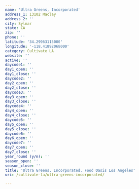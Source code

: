 ```yaml
---
name: 'Ultra Greens, Incorporated'
address_1: 13102 Maclay
address_2: ''
city: Sylmar
state: CA
zip: ''
phone: ''
latitude: '34.29963115000'
longitude: '-118.41892068000'
category: Cultivate LA
website: ''
active: ''
daycode1: ''
day1_open: ''
day1_close: ''
daycode2: ''
day2_open: ''
day2_close: ''
daycode3: ''
day3_open: ''
day3_close: ''
daycode4: ''
day4_open: ''
day4_close: ''
daycode5: ''
day5_open: ''
day5_close: ''
daycode6: ''
day6_open: ''
daycode7: ''
day7_open: ''
day7_close: ''
year_round (y/n): ''
season_open: ''
season_close: ''
title: 'Ultra Greens, Incorporated, Food Oasis Los Angeles'
uri: /cultivate-la/ultra-greens-incorporated/

---
```

